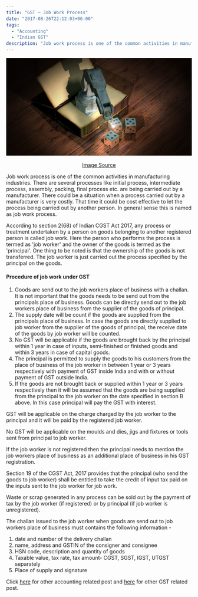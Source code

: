 ```yaml
---
title: "GST – Job Work Process"
date: "2017-08-26T22:12:03+06:00"
tags:
  - "Accounting"
  - "Indian GST"
description: "Job work process is one of the common activities in manufacturing industries. There are several processes like initial process, intermediate process, assembly, packing, final process etc. are being carried out by a manufacturer."
---
```


![GST - Job Work Process](gst-job-work-process.jpg "GST - Job Work Process")
[<center>Image Source</center>](https://pixabay.com/photos/book-robot-cube-simulation-3022615/)

Job work process is one of the common activities in manufacturing industries. There are several processes like initial process, intermediate process, assembly, packing, final process etc. are being carried out by a manufacturer. There could be a situation when a process carried out by a manufacturer is very costly. That time it could be cost effective to let the process being carried out by another person. In general sense this is named as job work process.

According to section 2(68) of Indian CGST Act 2017, any process or treatment undertaken by a person on goods belonging to another registered person is called job work. Here the person who performs the process is termed as 'job worker' and the owner of the goods is termed as the 'principal'. One thing to be noted is that the ownership of the goods is not transferred. The job worker is just carried out the process specified by the principal on the goods.

#### Procedure of job work under GST
1.  Goods are send out to the job workers place of business with a challan. It is not important that the goods needs to be send out from the principals place of business. Goods can be directly send out to the job workers place of business from the supplier of the goods of principal.
2. The supply date will be count if the goods are supplied from the principals place of business. In case the goods are directly supplied to job worker from the supplier of the goods of principal, the receive date of the goods by job worker will be counted.
3. No GST will be applicable if the goods are brought back by the principal within 1 year in case of inputs, semi-finished or finished goods and within 3 years in case of capital goods.
4. The principal is permitted to supply the goods to his customers from the place of business of the job worker in between 1 year or 3 years respectively with payment of GST inside India and with or without payment of GST outside India.
5. If the goods are not brought back or supplied within 1 year or 3 years respectively then it will be assumed that  the goods are being supplied from the principal to the job worker on the date specified in section B above. In this case principal will pay the GST with interest.

GST will be applicable on the charge charged by the job worker to the principal and it will be paid by the registered  job worker.

No GST will be applicable on the moulds and dies, jigs and fixtures or tools sent from principal to job worker.

If the job worker is not registered then the principal needs to mention the job workers place of business as an additional place of business in his GST registration.

Section 19 of the CGST Act, 2017 provides that the principal (who send the goods to job worker) shall be entitled to take the credit of  input tax paid on the inputs sent to the job worker for job work.

Waste or scrap generated in any process can be sold out by the payment of tax by the job worker (if registered) or by principal (if job worker is unregistered).

The challan issued to the job worker when goods are send out to job workers place of business must contains the following information -
1. date and number of the delivery challan
2. name, address and GSTIN of the consigner and consignee
3. HSN code, description and quantity of goods
4. Taxable value, tax rate, tax amount- CGST, SGST, IGST, UTGST separately
5. Place of supply and signature

Click [here](https://www.nahidsaikat.com/tags/accounting/ "Accounting Post") for other accounting related post and [here](https://www.nahidsaikat.com/tags/indian-gst/ "Indian GST") for other GST related post.
